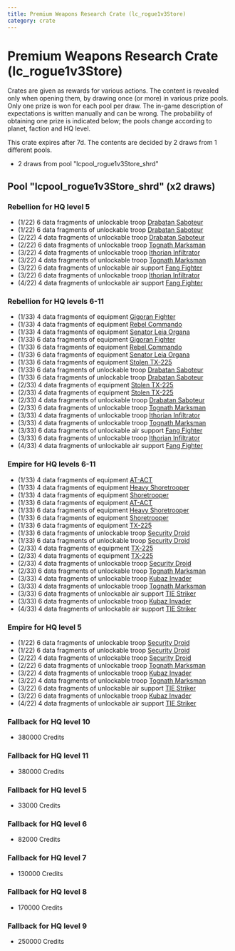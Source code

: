 ```yaml
---
title: Premium Weapons Research Crate (lc_rogue1v3Store)
category: crate
---
```


# Premium Weapons Research Crate (lc_rogue1v3Store)

Crates are given as rewards for various actions. The content is revealed only when opening them, by drawing once (or more) in various prize pools. Only one prize is won for each pool per draw. The in-game description of expectations is written manually and can be wrong. The probability of obtaining one prize is indicated below; the pools change according to planet, faction and HQ level.

This crate expires after 7d. The contents are decided by 2 draws from 1 different pools.
  * 2 draws from pool "lcpool_rogue1v3Store_shrd"

## Pool "lcpool_rogue1v3Store_shrd" (x2 draws)

### Rebellion for HQ level 5

  * (1/22) 6 data fragments of unlockable troop [Drabatan Saboteur](BigMouthAlien)
  * (1/22) 6 data fragments of unlockable troop [Drabatan Saboteur](BigMouthAlien)
  * (2/22) 4 data fragments of unlockable troop [Drabatan Saboteur](BigMouthAlien)
  * (2/22) 6 data fragments of unlockable troop [Tognath Marksman](RebelTognath)
  * (3/22) 4 data fragments of unlockable troop [Ithorian Infiltrator](IthorianInfiltrator)
  * (3/22) 4 data fragments of unlockable troop [Tognath Marksman](RebelTognath)
  * (3/22) 6 data fragments of unlockable air support [Fang Fighter](FangFighter)
  * (3/22) 6 data fragments of unlockable troop [Ithorian Infiltrator](IthorianInfiltrator)
  * (4/22) 4 data fragments of unlockable air support [Fang Fighter](FangFighter)

### Rebellion for HQ levels 6-11

  * (1/33) 4 data fragments of equipment [Gigoran Fighter](eqpRebelShaggyAlien)
  * (1/33) 4 data fragments of equipment [Rebel Commando](eqpRebelPentagonSoldier)
  * (1/33) 4 data fragments of equipment [Senator Leia Organa](eqpRebelDiplomat)
  * (1/33) 6 data fragments of equipment [Gigoran Fighter](eqpRebelShaggyAlien)
  * (1/33) 6 data fragments of equipment [Rebel Commando](eqpRebelPentagonSoldier)
  * (1/33) 6 data fragments of equipment [Senator Leia Organa](eqpRebelDiplomat)
  * (1/33) 6 data fragments of equipment [Stolen TX-225](eqpRebelHovertank)
  * (1/33) 6 data fragments of unlockable troop [Drabatan Saboteur](BigMouthAlien)
  * (1/33) 6 data fragments of unlockable troop [Drabatan Saboteur](BigMouthAlien)
  * (2/33) 4 data fragments of equipment [Stolen TX-225](eqpRebelHovertank)
  * (2/33) 4 data fragments of equipment [Stolen TX-225](eqpRebelHovertank)
  * (2/33) 4 data fragments of unlockable troop [Drabatan Saboteur](BigMouthAlien)
  * (2/33) 6 data fragments of unlockable troop [Tognath Marksman](RebelTognath)
  * (3/33) 4 data fragments of unlockable troop [Ithorian Infiltrator](IthorianInfiltrator)
  * (3/33) 4 data fragments of unlockable troop [Tognath Marksman](RebelTognath)
  * (3/33) 6 data fragments of unlockable air support [Fang Fighter](FangFighter)
  * (3/33) 6 data fragments of unlockable troop [Ithorian Infiltrator](IthorianInfiltrator)
  * (4/33) 4 data fragments of unlockable air support [Fang Fighter](FangFighter)

### Empire for HQ levels 6-11

  * (1/33) 4 data fragments of equipment [AT-ACT](eqpEmpireCargoGreatDane)
  * (1/33) 4 data fragments of equipment [Heavy Shoretrooper](eqpEmpirePentagonHeavyTrooper)
  * (1/33) 4 data fragments of equipment [Shoretrooper](eqpEmpirePentagonTrooper)
  * (1/33) 6 data fragments of equipment [AT-ACT](eqpEmpireCargoGreatDane)
  * (1/33) 6 data fragments of equipment [Heavy Shoretrooper](eqpEmpirePentagonHeavyTrooper)
  * (1/33) 6 data fragments of equipment [Shoretrooper](eqpEmpirePentagonTrooper)
  * (1/33) 6 data fragments of equipment [TX-225](eqpEmpireHovertank)
  * (1/33) 6 data fragments of unlockable troop [Security Droid](SecurityDroid)
  * (1/33) 6 data fragments of unlockable troop [Security Droid](SecurityDroid)
  * (2/33) 4 data fragments of equipment [TX-225](eqpEmpireHovertank)
  * (2/33) 4 data fragments of equipment [TX-225](eqpEmpireHovertank)
  * (2/33) 4 data fragments of unlockable troop [Security Droid](SecurityDroid)
  * (2/33) 6 data fragments of unlockable troop [Tognath Marksman](EmpireTognath)
  * (3/33) 4 data fragments of unlockable troop [Kubaz Invader](KubazInvader)
  * (3/33) 4 data fragments of unlockable troop [Tognath Marksman](EmpireTognath)
  * (3/33) 6 data fragments of unlockable air support [TIE Striker](AtmosMig)
  * (3/33) 6 data fragments of unlockable troop [Kubaz Invader](KubazInvader)
  * (4/33) 4 data fragments of unlockable air support [TIE Striker](AtmosMig)

### Empire for HQ level 5

  * (1/22) 6 data fragments of unlockable troop [Security Droid](SecurityDroid)
  * (1/22) 6 data fragments of unlockable troop [Security Droid](SecurityDroid)
  * (2/22) 4 data fragments of unlockable troop [Security Droid](SecurityDroid)
  * (2/22) 6 data fragments of unlockable troop [Tognath Marksman](EmpireTognath)
  * (3/22) 4 data fragments of unlockable troop [Kubaz Invader](KubazInvader)
  * (3/22) 4 data fragments of unlockable troop [Tognath Marksman](EmpireTognath)
  * (3/22) 6 data fragments of unlockable air support [TIE Striker](AtmosMig)
  * (3/22) 6 data fragments of unlockable troop [Kubaz Invader](KubazInvader)
  * (4/22) 4 data fragments of unlockable air support [TIE Striker](AtmosMig)

### Fallback for HQ level 10

  * 380000 Credits

### Fallback for HQ level 11

  * 380000 Credits

### Fallback for HQ level 5

  * 33000 Credits

### Fallback for HQ level 6

  * 82000 Credits

### Fallback for HQ level 7

  * 130000 Credits

### Fallback for HQ level 8

  * 170000 Credits

### Fallback for HQ level 9

  * 250000 Credits